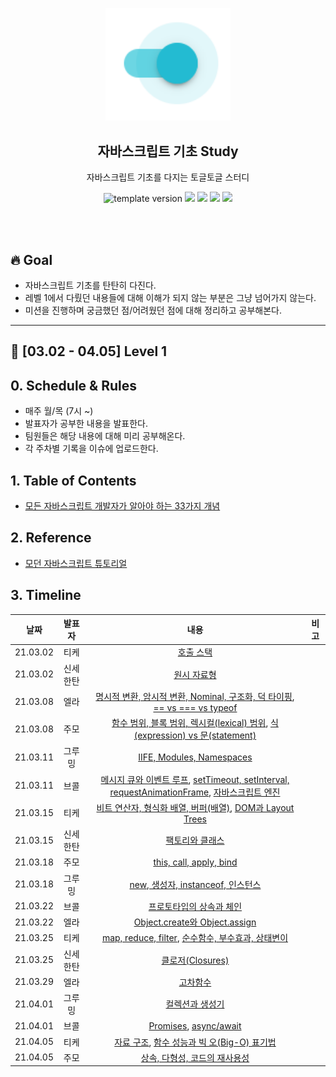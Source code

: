 <p align="middle" >
  <img width="200px;" src="./src/images/toggle-toggle.png"/>
</p>
<h2 align="middle">자바스크립트 기초 Study</h2>
<p align="middle">자바스크립트 기초를 다지는 토글토글 스터디</p>
<p align="middle">
<img src="https://img.shields.io/badge/version-1.0.0-blue?style=flat-square" alt="template version"/>
<img src="https://img.shields.io/badge/language-html-red.svg?style=flat-square"/>
<img src="https://img.shields.io/badge/language-css-blue.svg?style=flat-square"/>
<img src="https://img.shields.io/badge/language-js-yellow.svg?style=flat-square"/>
<a href="https://github.com/daybrush/moveable/blob/master/LICENSE" target="_blank">
  <img src="https://img.shields.io/github/license/daybrush/moveable.svg?style=flat-square&label=license&color=08CE5D"/>
  </a>
</p>
<br/>
<br/>

## 🔥 Goal

- 자바스크립트 기초를 탄탄히 다진다.
- 레벨 1에서 다뤘던 내용들에 대해 이해가 되지 않는 부분은 그냥 넘어가지 않는다.
- 미션을 진행하며 궁금했던 점/어려웠던 점에 대해 정리하고 공부해본다.

---

## 🐛 [03.02 - 04.05] Level 1

## 0. Schedule & Rules

- 매주 월/목 (7시 ~)
- 발표자가 공부한 내용을 발표한다.
- 팀원들은 해당 내용에 대해 미리 공부해온다.
- 각 주차별 기록을 이슈에 업로드한다.

## 1. Table of Contents

- [모든 자바스크립트 개발자가 알아야 하는 33가지 개념](https://github.com/yjs03057/33-js-concepts#6-%ED%95%A8%EC%88%98-%EB%B2%94%EC%9C%84-%EB%B8%94%EB%A1%9D-%EB%B2%94%EC%9C%84-%EB%A0%89%EC%8B%9C%EC%BB%AClexical-%EB%B2%94%EC%9C%84)

## 2. Reference

- [모던 자바스크립트 튜토리얼](https://ko.javascript.info/)

## 3. Timeline

|   날짜   |  발표자  |                                                                                                                                                                                                                               내용                                                                                                                                                                                                                                | 비고 |
| :------: | :------: | :---------------------------------------------------------------------------------------------------------------------------------------------------------------------------------------------------------------------------------------------------------------------------------------------------------------------------------------------------------------------------------------------------------------------------------------------------------------: | :--: |
| 21.03.02 |   티케   |                                                                                                                                                                                  [호출 스택](https://github.com/yjs03057/33-js-concepts#1-%ED%98%B8%EC%B6%9C-%EC%8A%A4%ED%83%9D)                                                                                                                                                                                  |      |
| 21.03.02 | 신세한탄 |                                                                                                                                                                                              [원시 자료형](https://github.com/yjs03057/33-js-concepts#2-원시-자료형)                                                                                                                                                                                              |      |
| 21.03.08 |   엘라   |                                                 [명시적 변환, 암시적 변환, Nominal, 구조화, 덕 타이핑](https://github.com/yjs03057/33-js-concepts#4-%EB%AA%85%EC%8B%9C%EC%A0%81-%EB%B3%80%ED%99%98-%EC%95%94%EC%8B%9C%EC%A0%81-%EB%B3%80%ED%99%98-nominal-%EA%B5%AC%EC%A1%B0%ED%99%94-%EB%8D%95-%ED%83%80%EC%9D%B4%ED%95%91), [== vs === vs typeof](https://github.com/yjs03057/33-js-concepts#5--vs--vs-typeof)                                                  |      |
| 21.03.08 |   주모   |                                                      [함수 범위, 블록 범위, 렉시컬(lexical) 범위](https://github.com/yjs03057/33-js-concepts#6-%ED%95%A8%EC%88%98-%EB%B2%94%EC%9C%84-%EB%B8%94%EB%A1%9D-%EB%B2%94%EC%9C%84-%EB%A0%89%EC%8B%9C%EC%BB%AClexical-%EB%B2%94%EC%9C%84), [식(expression) vs 문(statement)](https://github.com/yjs03057/33-js-concepts#7-%EC%8B%9Dexpression-vs-%EB%AC%B8statement)                                                      |      |
| 21.03.11 |  그루밍  |                                                                                                                                                                                 [IIFE, Modules, Namespaces](https://github.com/yjs03057/33-js-concepts#8-iife-modules-namespaces)                                                                                                                                                                                 |      |
| 21.03.11 |   브콜   | [메시지 큐와 이벤트 루프](https://github.com/yjs03057/33-js-concepts#9-%EB%A9%94%EC%8B%9C%EC%A7%80-%ED%81%90%EC%99%80-%EC%9D%B4%EB%B2%A4%ED%8A%B8-%EB%A3%A8%ED%94%84), [setTimeout, setInterval, requestAnimationFrame](https://github.com/yjs03057/33-js-concepts#10-settimeout-setinterval-requestanimationframe), [자바스크립트 엔진](https://github.com/yjs03057/33-js-concepts#11-%EC%9E%90%EB%B0%94%EC%8A%A4%ED%81%AC%EB%A6%BD%ED%8A%B8-%EC%97%94%EC%A7%84) |      |
| 21.03.15 |   티케   |                                                                      [비트 연산자, 형식화 배열, 버퍼(배열)](https://github.com/yjs03057/33-js-concepts#12-%EB%B9%84%ED%8A%B8-%EC%97%B0%EC%82%B0%EC%9E%90-%ED%98%95%EC%8B%9D%ED%99%94-%EB%B0%B0%EC%97%B4-%EB%B2%84%ED%8D%BC%EB%B0%B0%EC%97%B4), [DOM과 Layout Trees](https://github.com/yjs03057/33-js-concepts#13-dom%EA%B3%BC-layout-trees)                                                                      |      |
| 21.03.15 | 신세한탄 |                                                                                                                                                                 [팩토리와 클래스](https://github.com/yjs03057/33-js-concepts#14-%ED%8C%A9%ED%86%A0%EB%A6%AC%EC%99%80-%ED%81%B4%EB%9E%98%EC%8A%A4)                                                                                                                                                                 |      |
| 21.03.18 |   주모   |                                                                                                                                                                                   [this, call, apply, bind](https://github.com/yjs03057/33-js-concepts#15-this-call-apply-bind)                                                                                                                                                                                   |      |
| 21.03.18 |  그루밍  |                                                                                                                                                [new, 생성자, instanceof, 인스턴스](https://github.com/yjs03057/33-js-concepts#16-new-%EC%83%9D%EC%84%B1%EC%9E%90-instanceof-%EC%9D%B8%EC%8A%A4%ED%84%B4%EC%8A%A4)                                                                                                                                                 |      |
| 21.03.22 |   브콜   |                                                                                                                                          [프로토타입의 상속과 체인](https://github.com/yjs03057/33-js-concepts#17-%ED%94%84%EB%A1%9C%ED%86%A0%ED%83%80%EC%9E%85%EC%9D%98-%EC%83%81%EC%86%8D%EA%B3%BC-%EC%B2%B4%EC%9D%B8)                                                                                                                                          |      |
| 21.03.22 |   엘라   |                                                                                                                                                                         [Object.create와 Object.assign](https://github.com/yjs03057/33-js-concepts#18-objectcreate%EC%99%80-objectassign)                                                                                                                                                                         |      |
| 21.03.25 |   티케   |                                                                                       [map, reduce, filter](https://github.com/yjs03057/33-js-concepts#19-map-reduce-filter), [순수함수, 부수효과, 상태변이](https://github.com/yjs03057/33-js-concepts#20-%EC%88%9C%EC%88%98%ED%95%A8%EC%88%98-%EB%B6%80%EC%88%98%ED%9A%A8%EA%B3%BC-%EC%83%81%ED%83%9C%EB%B3%80%EC%9D%B4)                                                                                        |      |
| 21.03.25 | 신세한탄 |                                                                                                                                                                               [클로저(Closures)](https://github.com/yjs03057/33-js-concepts#21-%ED%81%B4%EB%A1%9C%EC%A0%80closures)                                                                                                                                                                               |      |
| 21.03.29 |   엘라   |                                                                                                                                                                                  [고차함수](https://github.com/yjs03057/33-js-concepts#22-%EA%B3%A0%EC%B0%A8%ED%95%A8%EC%88%98)                                                                                                                                                                                   |      |
| 21.04.01 |  그루밍  |                                                                                                                                                                 [컬렉션과 생성기](https://github.com/yjs03057/33-js-concepts#24-%EC%BB%AC%EB%A0%89%EC%85%98%EA%B3%BC-%EC%83%9D%EC%84%B1%EA%B8%B0)                                                                                                                                                                 |      |
| 21.04.01 |   브콜   |                                                                                                                                                            [Promises](https://github.com/yjs03057/33-js-concepts#25-promises), [async/await](https://github.com/yjs03057/33-js-concepts#26-asyncawait)                                                                                                                                                            |      |
| 21.04.05 |   티케   |                                                                                      [자료 구조](https://github.com/yjs03057/33-js-concepts#27-%EC%9E%90%EB%A3%8C-%EA%B5%AC%EC%A1%B0), [함수 성능과 빅 오(Big-O) 표기법](https://github.com/yjs03057/33-js-concepts#28-%ED%95%A8%EC%88%98-%EC%84%B1%EB%8A%A5%EA%B3%BC-%EB%B9%85-%EC%98%A4big-o-%ED%91%9C%EA%B8%B0%EB%B2%95)                                                                                       |      |
| 21.04.05 |   주모   |                                                                                                                                  [상속, 다형성, 코드의 재사용성](https://github.com/yjs03057/33-js-concepts#30-%EC%83%81%EC%86%8D-%EB%8B%A4%ED%98%95%EC%84%B1-%EC%BD%94%EB%93%9C%EC%9D%98-%EC%9E%AC%EC%82%AC%EC%9A%A9%EC%84%B1)                                                                                                                                   |      |
